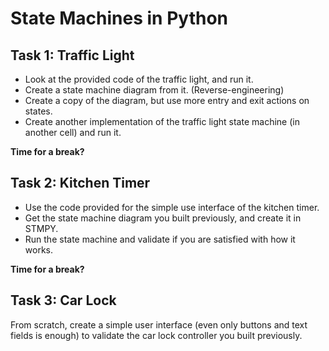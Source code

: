 # State Machines in Python


## Task 1: Traffic Light

* Look at the provided code of the traffic light, and run it. 
* Create a state machine diagram from it. (Reverse-engineering)
* Create a copy of the diagram, but use more entry and exit actions on states.
* Create another implementation of the traffic light state machine (in another cell) and run it.

**Time for a break?**

## Task 2: Kitchen Timer

* Use the code provided for the simple use interface of the kitchen timer.
* Get the state machine diagram you built previously, and create it in STMPY.
* Run the state machine and validate if you are satisfied with how it works.

**Time for a break?**

## Task 3: Car Lock

From scratch, create a simple user interface (even only buttons and text fields is enough) to validate the car lock controller you built previously.
